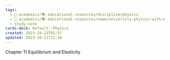 ```yaml
---
tags:
  - 🔴-academics/📚-educational-resources/discipline/physics
  - 🔴-academics/📚-educational-resources/name/university-physics-with-modern-physics-15th-edition-2019
  - study-note
cards-deck: Default::Physics
created: 2023-10-13T01:57
updated: 2023-10-21T12:38
---
```



Chapter 11 Equilibrium and Elasticity
